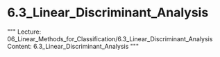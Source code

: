# 6.3_Linear_Discriminant_Analysis
"""
Lecture: 06_Linear_Methods_for_Classification/6.3_Linear_Discriminant_Analysis
Content: 6.3_Linear_Discriminant_Analysis
"""
